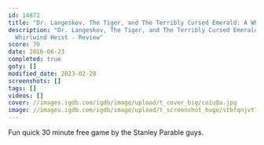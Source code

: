 ```yaml
---
id: 14872
title: "Dr. Langeskov, The Tiger, and The Terribly Cursed Emerald: A Whirlwind Heist"
description: "Dr. Langeskov, The Tiger, and The Terribly Cursed Emerald: A
  Whirlwind Heist - Review"
score: 70
date: 2016-06-23
completed: true
goty: []
modified_date: 2023-02-28
screenshots: []
tags: []
videos: []
cover: //images.igdb.com/igdb/image/upload/t_cover_big/co1u8a.jpg
image: //images.igdb.com/igdb/image/upload/t_screenshot_huge/stbfqnjvt7wp149caj7h.jpg
---
```

Fun quick 30 minute free game by the Stanley Parable guys.